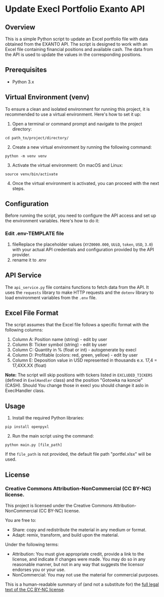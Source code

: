 # Update Execl Portfolio Exanto API

## Overview
This is a simple Python script to update an Excel portfolio file with data obtained from the EXANTO API. The script is designed to work with an Excel file containing financial positions and available cash. The data from the API is used to update the values in the corresponding positions.


## Prerequisites
- Python 3.x

## Virtual Environment (venv)
To ensure a clean and isolated environment for running this project, it is recommended to use a virtual environment. Here's how to set it up:

1. Open a terminal or command prompt and navigate to the project directory:
```commandline
cd path_to/project/directory/
```

2. Create a new virtual environment by running the following command:
```commandline
python -m venv venv
```

3. Activate the virtual environment:
 On macOS and Linux:
  ```
  source venv/bin/activate
  ```
4. Once the virtual environment is activated, you can proceed with the next steps.

## Configuration
Before running the script, you need to configure the API access and set up the environment variables. Here's how to do it:

### Edit .env-TEMPLATE file
1. fileReplace the placeholder values (`XYZ0000.000`, `UUiD`, `token`, `USD`, `3.0`) with your actual API credentials and configuration provided by the API provider.
2. rename it to .env

## API Service
The `api_service.py` file contains functions to fetch data from the API. It uses the `requests` library to make HTTP requests and the `dotenv` library to load environment variables from the `.env` file.

## Excel File Format
The script assumes that the Excel file follows a specific format with the following columns:
1. Column A: Position name (string) - edit by user
2. Column B: Ticker symbol (string) - edit by user
3. Column C: Quantity in % (float or int) - autogenerate by execl
4. Column D: Profitable (colors: red, green, yellow) - edit by user
5. Column E: Deposition value in USD represented in thousands e.x. 17,4 = 17,4XX.XX (float)

**Note:** The script will skip positions with tickers listed in `EXCLUDED_TICKERS` (defined in `ExelHandler` class) and the position "Gotowka na koncie" (CASH). Should You change those in execl you should change it aslo in ExeclHandler class.


## Usage

1. Install the required Python libraries:

```
pip install openpyxl
```

2. Run the main script using the command:

```
python main.py [file_path]
```

If the `file_path` is not provided, the default file path "portfel.xlsx" will be used.

## License
### Creative Commons Attribution-NonCommercial (CC BY-NC) license.

 This project is licensed under the Creative Commons Attribution-NonCommercial (CC BY-NC) license.

You are free to:

- Share: copy and redistribute the material in any medium or format.
- Adapt: remix, transform, and build upon the material.

Under the following terms:

- Attribution: You must give appropriate credit, provide a link to the license, and indicate if changes were made. You may do so in any reasonable manner, but not in any way that suggests the licensor endorses you or your use.
- NonCommercial: You may not use the material for commercial purposes.

This is a human-readable summary of (and not a substitute for) the [full legal text of the CC BY-NC license](https://creativecommons.org/licenses/by-nc/4.0/legalcode).

